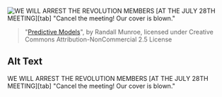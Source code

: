 ![WE WILL ARREST THE REVOLUTION MEMBERS \[AT THE JULY 28TH MEETING\][tab] "Cancel the meeting! Our cover is blown."](https://imgs.xkcd.com/comics/predictive_models.png)
> "[Predictive Models](https://xkcd.com/2169/)", by Randall Munroe, licensed under Creative Commons Attribution-NonCommercial 2.5 License

## Alt Text
WE WILL ARREST THE REVOLUTION MEMBERS \[AT THE JULY 28TH MEETING\][tab] "Cancel the meeting! Our cover is blown."
